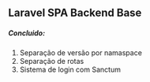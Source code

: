 ## Laravel SPA Backend Base

##### Concluido:
1. Separação de versão por namaspace
1. Separação de rotas
1. Sistema de login com Sanctum